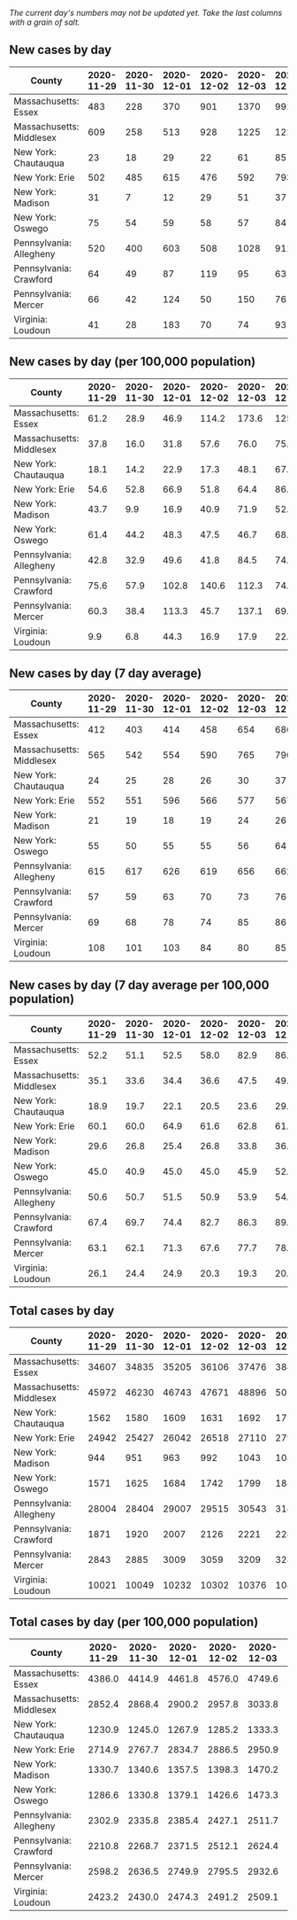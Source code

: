 _The current day's numbers may not be updated yet. Take the last columns with a grain of salt._
## New cases by day

| County | 2020-11-29 | 2020-11-30 | 2020-12-01 | 2020-12-02 | 2020-12-03 | 2020-12-04 | 2020-12-05 |
| --- | --- | --- | --- | --- | --- | --- | --- |
| Massachusetts: Essex | 483 | 228 | 370 | 901 | 1370 | 991 | 902 |
| Massachusetts: Middlesex | 609 | 258 | 513 | 928 | 1225 | 1212 | 1202 |
| New York: Chautauqua | 23 | 18 | 29 | 22 | 61 | 85 | 64 |
| New York: Erie | 502 | 485 | 615 | 476 | 592 | 793 | 778 |
| New York: Madison | 31 | 7 | 12 | 29 | 51 | 37 | 47 |
| New York: Oswego | 75 | 54 | 59 | 58 | 57 | 84 | 97 |
| Pennsylvania: Allegheny | 520 | 400 | 603 | 508 | 1028 | 911 | 1197 |
| Pennsylvania: Crawford | 64 | 49 | 87 | 119 | 95 | 63 | 86 |
| Pennsylvania: Mercer | 66 | 42 | 124 | 50 | 150 | 76 | 183 |
| Virginia: Loudoun | 41 | 28 | 183 | 70 | 74 | 93 | 88 |

## New cases by day (per 100,000 population)

| County | 2020-11-29 | 2020-11-30 | 2020-12-01 | 2020-12-02 | 2020-12-03 | 2020-12-04 | 2020-12-05 |
| --- | --- | --- | --- | --- | --- | --- | --- |
| Massachusetts: Essex | 61.2 | 28.9 | 46.9 | 114.2 | 173.6 | 125.6 | 114.3 |
| Massachusetts: Middlesex | 37.8 | 16.0 | 31.8 | 57.6 | 76.0 | 75.2 | 74.6 |
| New York: Chautauqua | 18.1 | 14.2 | 22.9 | 17.3 | 48.1 | 67.0 | 50.4 |
| New York: Erie | 54.6 | 52.8 | 66.9 | 51.8 | 64.4 | 86.3 | 84.7 |
| New York: Madison | 43.7 | 9.9 | 16.9 | 40.9 | 71.9 | 52.2 | 66.3 |
| New York: Oswego | 61.4 | 44.2 | 48.3 | 47.5 | 46.7 | 68.8 | 79.4 |
| Pennsylvania: Allegheny | 42.8 | 32.9 | 49.6 | 41.8 | 84.5 | 74.9 | 98.4 |
| Pennsylvania: Crawford | 75.6 | 57.9 | 102.8 | 140.6 | 112.3 | 74.4 | 101.6 |
| Pennsylvania: Mercer | 60.3 | 38.4 | 113.3 | 45.7 | 137.1 | 69.5 | 167.2 |
| Virginia: Loudoun | 9.9 | 6.8 | 44.3 | 16.9 | 17.9 | 22.5 | 21.3 |

## New cases by day (7 day average)

| County | 2020-11-29 | 2020-11-30 | 2020-12-01 | 2020-12-02 | 2020-12-03 | 2020-12-04 | 2020-12-05 |
| --- | --- | --- | --- | --- | --- | --- | --- |
| Massachusetts: Essex | 412 | 403 | 414 | 458 | 654 | 686 | 749 |
| Massachusetts: Middlesex | 565 | 542 | 554 | 590 | 765 | 790 | 850 |
| New York: Chautauqua | 24 | 25 | 28 | 26 | 30 | 37 | 43 |
| New York: Erie | 552 | 551 | 596 | 566 | 577 | 567 | 606 |
| New York: Madison | 21 | 19 | 18 | 19 | 24 | 26 | 31 |
| New York: Oswego | 55 | 50 | 55 | 55 | 56 | 64 | 69 |
| Pennsylvania: Allegheny | 615 | 617 | 626 | 619 | 656 | 662 | 738 |
| Pennsylvania: Crawford | 57 | 59 | 63 | 70 | 73 | 76 | 80 |
| Pennsylvania: Mercer | 69 | 68 | 78 | 74 | 85 | 86 | 99 |
| Virginia: Loudoun | 108 | 101 | 103 | 84 | 80 | 85 | 82 |

## New cases by day (7 day average per 100,000 population)

| County | 2020-11-29 | 2020-11-30 | 2020-12-01 | 2020-12-02 | 2020-12-03 | 2020-12-04 | 2020-12-05 |
| --- | --- | --- | --- | --- | --- | --- | --- |
| Massachusetts: Essex | 52.2 | 51.1 | 52.5 | 58.0 | 82.9 | 86.9 | 94.9 |
| Massachusetts: Middlesex | 35.1 | 33.6 | 34.4 | 36.6 | 47.5 | 49.0 | 52.7 |
| New York: Chautauqua | 18.9 | 19.7 | 22.1 | 20.5 | 23.6 | 29.2 | 33.9 |
| New York: Erie | 60.1 | 60.0 | 64.9 | 61.6 | 62.8 | 61.7 | 66.0 |
| New York: Madison | 29.6 | 26.8 | 25.4 | 26.8 | 33.8 | 36.7 | 43.7 |
| New York: Oswego | 45.0 | 40.9 | 45.0 | 45.0 | 45.9 | 52.4 | 56.5 |
| Pennsylvania: Allegheny | 50.6 | 50.7 | 51.5 | 50.9 | 53.9 | 54.4 | 60.7 |
| Pennsylvania: Crawford | 67.4 | 69.7 | 74.4 | 82.7 | 86.3 | 89.8 | 94.5 |
| Pennsylvania: Mercer | 63.1 | 62.1 | 71.3 | 67.6 | 77.7 | 78.6 | 90.5 |
| Virginia: Loudoun | 26.1 | 24.4 | 24.9 | 20.3 | 19.3 | 20.6 | 19.8 |

## Total cases by day

| County | 2020-11-29 | 2020-11-30 | 2020-12-01 | 2020-12-02 | 2020-12-03 | 2020-12-04 | 2020-12-05 |
| --- | --- | --- | --- | --- | --- | --- | --- |
| Massachusetts: Essex | 34607 | 34835 | 35205 | 36106 | 37476 | 38467 | 39369 |
| Massachusetts: Middlesex | 45972 | 46230 | 46743 | 47671 | 48896 | 50108 | 51310 |
| New York: Chautauqua | 1562 | 1580 | 1609 | 1631 | 1692 | 1777 | 1841 |
| New York: Erie | 24942 | 25427 | 26042 | 26518 | 27110 | 27903 | 28681 |
| New York: Madison | 944 | 951 | 963 | 992 | 1043 | 1080 | 1127 |
| New York: Oswego | 1571 | 1625 | 1684 | 1742 | 1799 | 1883 | 1980 |
| Pennsylvania: Allegheny | 28004 | 28404 | 29007 | 29515 | 30543 | 31454 | 32651 |
| Pennsylvania: Crawford | 1871 | 1920 | 2007 | 2126 | 2221 | 2284 | 2370 |
| Pennsylvania: Mercer | 2843 | 2885 | 3009 | 3059 | 3209 | 3285 | 3468 |
| Virginia: Loudoun | 10021 | 10049 | 10232 | 10302 | 10376 | 10469 | 10557 |

## Total cases by day (per 100,000 population)

| County | 2020-11-29 | 2020-11-30 | 2020-12-01 | 2020-12-02 | 2020-12-03 | 2020-12-04 | 2020-12-05 |
| --- | --- | --- | --- | --- | --- | --- | --- |
| Massachusetts: Essex | 4386.0 | 4414.9 | 4461.8 | 4576.0 | 4749.6 | 4875.2 | 4989.5 |
| Massachusetts: Middlesex | 2852.4 | 2868.4 | 2900.2 | 2957.8 | 3033.8 | 3109.0 | 3183.6 |
| New York: Chautauqua | 1230.9 | 1245.0 | 1267.9 | 1285.2 | 1333.3 | 1400.3 | 1450.7 |
| New York: Erie | 2714.9 | 2767.7 | 2834.7 | 2886.5 | 2950.9 | 3037.2 | 3121.9 |
| New York: Madison | 1330.7 | 1340.6 | 1357.5 | 1398.3 | 1470.2 | 1522.4 | 1588.6 |
| New York: Oswego | 1286.6 | 1330.8 | 1379.1 | 1426.6 | 1473.3 | 1542.1 | 1621.5 |
| Pennsylvania: Allegheny | 2302.9 | 2335.8 | 2385.4 | 2427.1 | 2511.7 | 2586.6 | 2685.0 |
| Pennsylvania: Crawford | 2210.8 | 2268.7 | 2371.5 | 2512.1 | 2624.4 | 2698.8 | 2800.5 |
| Pennsylvania: Mercer | 2598.2 | 2636.5 | 2749.9 | 2795.5 | 2932.6 | 3002.1 | 3169.3 |
| Virginia: Loudoun | 2423.2 | 2430.0 | 2474.3 | 2491.2 | 2509.1 | 2531.6 | 2552.8 |
